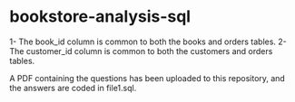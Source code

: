 # bookstore-analysis-sql

1- The book_id column is common to both the books and orders tables.
2- The customer_id column is common to both the customers and orders tables.

A PDF containing the questions has been uploaded to this repository, and the answers are coded in file1.sql.
